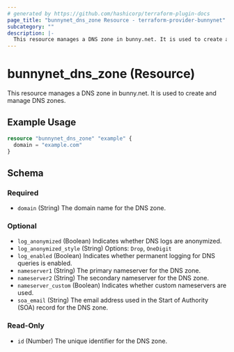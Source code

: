 ```yaml
---
# generated by https://github.com/hashicorp/terraform-plugin-docs
page_title: "bunnynet_dns_zone Resource - terraform-provider-bunnynet"
subcategory: ""
description: |-
  This resource manages a DNS zone in bunny.net. It is used to create and manage DNS zones.
---
```


# bunnynet_dns_zone (Resource)

This resource manages a DNS zone in bunny.net. It is used to create and manage DNS zones.

## Example Usage

```terraform
resource "bunnynet_dns_zone" "example" {
  domain = "example.com"
}
```

<!-- schema generated by tfplugindocs -->
## Schema

### Required

- `domain` (String) The domain name for the DNS zone.

### Optional

- `log_anonymized` (Boolean) Indicates whether DNS logs are anonymized.
- `log_anonymized_style` (String) Options: `Drop`, `OneDigit`
- `log_enabled` (Boolean) Indicates whether permanent logging for DNS queries is enabled.
- `nameserver1` (String) The primary nameserver for the DNS zone.
- `nameserver2` (String) The secondary nameserver for the DNS zone.
- `nameserver_custom` (Boolean) Indicates whether custom nameservers are used.
- `soa_email` (String) The email address used in the Start of Authority (SOA) record for the DNS zone.

### Read-Only

- `id` (Number) The unique identifier for the DNS zone.
